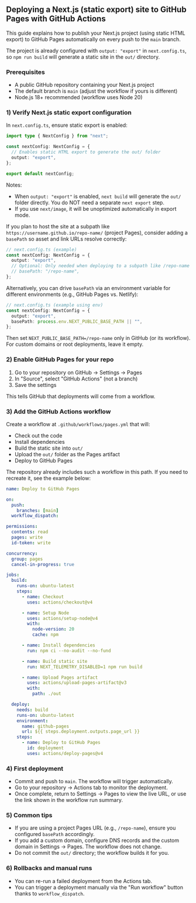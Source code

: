## Deploying a Next.js (static export) site to GitHub Pages with GitHub Actions

This guide explains how to publish your Next.js project (using static HTML export) to GitHub Pages automatically on every push to the `main` branch.

The project is already configured with `output: "export"` in `next.config.ts`, so `npm run build` will generate a static site in the `out/` directory.

### Prerequisites

- A public GitHub repository containing your Next.js project
- The default branch is `main` (adjust the workflow if yours is different)
- Node.js 18+ recommended (workflow uses Node 20)

### 1) Verify Next.js static export configuration

In `next.config.ts`, ensure static export is enabled:

```ts
import type { NextConfig } from "next";

const nextConfig: NextConfig = {
  // Enables static HTML export to generate the out/ folder
  output: "export",
};

export default nextConfig;
```

Notes:
- When `output: "export"` is enabled, `next build` will generate the `out/` folder directly. You do NOT need a separate `next export` step.
- If you use `next/image`, it will be unoptimized automatically in export mode.

If you plan to host the site at a subpath like `https://username.github.io/repo-name/` (project Pages), consider adding a `basePath` so asset and link URLs resolve correctly:

```ts
// next.config.ts (example)
const nextConfig: NextConfig = {
  output: "export",
  // Optional: Only needed when deploying to a subpath like /repo-name
  // basePath: "/repo-name",
};
```

Alternatively, you can drive `basePath` via an environment variable for different environments (e.g., GitHub Pages vs. Netlify):

```ts
// next.config.ts (example using env)
const nextConfig: NextConfig = {
  output: "export",
  basePath: process.env.NEXT_PUBLIC_BASE_PATH || "",
};
```

Then set `NEXT_PUBLIC_BASE_PATH=/repo-name` only in GitHub (or its workflow). For custom domains or root deployments, leave it empty.

### 2) Enable GitHub Pages for your repo

1. Go to your repository on GitHub → Settings → Pages
2. In "Source", select "GitHub Actions" (not a branch)
3. Save the settings

This tells GitHub that deployments will come from a workflow.

### 3) Add the GitHub Actions workflow

Create a workflow at `.github/workflows/pages.yml` that will:
- Check out the code
- Install dependencies
- Build the static site into `out/`
- Upload the `out/` folder as the Pages artifact
- Deploy to GitHub Pages

The repository already includes such a workflow in this path. If you need to recreate it, see the example below:

```yaml
name: Deploy to GitHub Pages

on:
  push:
    branches: [main]
  workflow_dispatch:

permissions:
  contents: read
  pages: write
  id-token: write

concurrency:
  group: pages
  cancel-in-progress: true

jobs:
  build:
    runs-on: ubuntu-latest
    steps:
      - name: Checkout
        uses: actions/checkout@v4

      - name: Setup Node
        uses: actions/setup-node@v4
        with:
          node-version: 20
          cache: npm

      - name: Install dependencies
        run: npm ci --no-audit --no-fund

      - name: Build static site
        run: NEXT_TELEMETRY_DISABLED=1 npm run build

      - name: Upload Pages artifact
        uses: actions/upload-pages-artifact@v3
        with:
          path: ./out

  deploy:
    needs: build
    runs-on: ubuntu-latest
    environment:
      name: github-pages
      url: ${{ steps.deployment.outputs.page_url }}
    steps:
      - name: Deploy to GitHub Pages
        id: deployment
        uses: actions/deploy-pages@v4
```

### 4) First deployment

- Commit and push to `main`. The workflow will trigger automatically.
- Go to your repository → Actions tab to monitor the deployment.
- Once complete, return to Settings → Pages to view the live URL, or use the link shown in the workflow run summary.

### 5) Common tips

- If you are using a project Pages URL (e.g., `/repo-name`), ensure you configured `basePath` accordingly.
- If you add a custom domain, configure DNS records and the custom domain in Settings → Pages. The workflow does not change.
- Do not commit the `out/` directory; the workflow builds it for you.

### 6) Rollbacks and manual runs

- You can re-run a failed deployment from the Actions tab.
- You can trigger a deployment manually via the "Run workflow" button thanks to `workflow_dispatch`.


